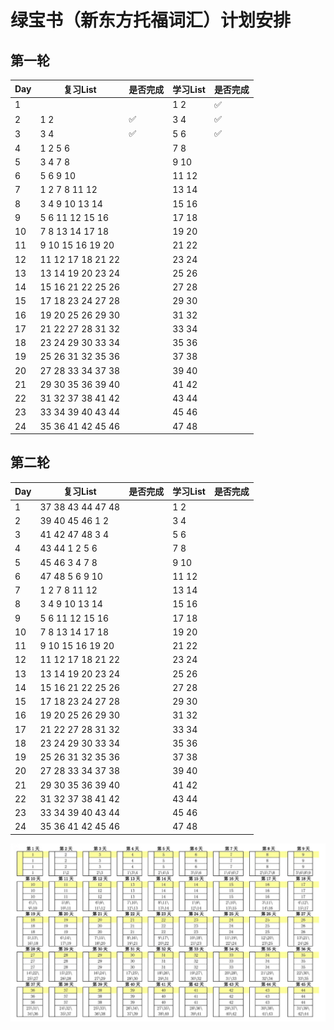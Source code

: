 # 绿宝书（新东方托福词汇）计划安排



## 第一轮

| Day  | 复习List          | 是否完成           | 学习List | 是否完成           |
| ---- | ----------------- | ------------------ | -------- | ------------------ |
| 1    |                   |                    | 1 2      | :white_check_mark: |
| 2    | 1 2               | :white_check_mark: | 3 4      | :white_check_mark: |
| 3    | 3 4               | :white_check_mark: | 5 6      | :white_check_mark: |
| 4    | 1 2 5 6           |                    | 7 8      |                    |
| 5    | 3 4 7 8           |                    | 9 10     |                    |
| 6    | 5 6 9 10          |                    | 11 12    |                    |
| 7    | 1 2 7 8 11 12     |                    | 13 14    |                    |
| 8    | 3 4 9 10 13 14    |                    | 15 16    |                    |
| 9    | 5 6 11 12 15 16   |                    | 17 18    |                    |
| 10   | 7 8 13 14 17 18   |                    | 19 20    |                    |
| 11   | 9 10 15 16 19 20  |                    | 21 22    |                    |
| 12   | 11 12 17 18 21 22 |                    | 23 24    |                    |
| 13   | 13 14 19 20 23 24 |                    | 25 26    |                    |
| 14   | 15 16 21 22 25 26 |                    | 27 28    |                    |
| 15   | 17 18 23 24 27 28 |                    | 29 30    |                    |
| 16   | 19 20 25 26 29 30 |                    | 31 32    |                    |
| 17   | 21 22 27 28 31 32 |                    | 33 34    |                    |
| 18   | 23 24 29 30 33 34 |                    | 35 36    |                    |
| 19   | 25 26 31 32 35 36 |                    | 37 38    |                    |
| 20   | 27 28 33 34 37 38 |                    | 39 40    |                    |
| 21   | 29 30 35 36 39 40 |                    | 41 42    |                    |
| 22   | 31 32 37 38 41 42 |                    | 43 44    |                    |
| 23   | 33 34 39 40 43 44 |                    | 45 46    |                    |
| 24   | 35 36 41 42 45 46 |                    | 47 48    |                    |



## 第二轮

| Day  | 复习List          | 是否完成 | 学习List | 是否完成 |
| ---- | ----------------- | -------- | -------- | -------- |
| 1    | 37 38 43 44 47 48 |          | 1 2      |          |
| 2    | 39 40 45 46 1 2   |          | 3 4      |          |
| 3    | 41 42 47 48 3 4   |          | 5 6      |          |
| 4    | 43 44 1 2 5 6     |          | 7 8      |          |
| 5    | 45 46 3 4 7 8     |          | 9 10     |          |
| 6    | 47 48 5 6 9 10    |          | 11 12    |          |
| 7    | 1 2 7 8 11 12     |          | 13 14    |          |
| 8    | 3 4 9 10 13 14    |          | 15 16    |          |
| 9    | 5 6 11 12 15 16   |          | 17 18    |          |
| 10   | 7 8 13 14 17 18   |          | 19 20    |          |
| 11   | 9 10 15 16 19 20  |          | 21 22    |          |
| 12   | 11 12 17 18 21 22 |          | 23 24    |          |
| 13   | 13 14 19 20 23 24 |          | 25 26    |          |
| 14   | 15 16 21 22 25 26 |          | 27 28    |          |
| 15   | 17 18 23 24 27 28 |          | 29 30    |          |
| 16   | 19 20 25 26 29 30 |          | 31 32    |          |
| 17   | 21 22 27 28 31 32 |          | 33 34    |          |
| 18   | 23 24 29 30 33 34 |          | 35 36    |          |
| 19   | 25 26 31 32 35 36 |          | 37 38    |          |
| 20   | 27 28 33 34 37 38 |          | 39 40    |          |
| 21   | 29 30 35 36 39 40 |          | 41 42    |          |
| 22   | 31 32 37 38 41 42 |          | 43 44    |          |
| 23   | 33 34 39 40 43 44 |          | 45 46    |          |
| 24   | 35 36 41 42 45 46 |          | 47 48    |          |















![image-20230715181203427](https://raw.githubusercontent.com/Zhu-Shatong/cloudimg/master/img/image-20230715181203427.png)


